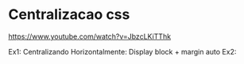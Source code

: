 # Centralizacao css
https://www.youtube.com/watch?v=JbzcLKiTThk

Ex1: 
    Centralizando Horizontalmente:
    Display block + margin auto
Ex2:
    
